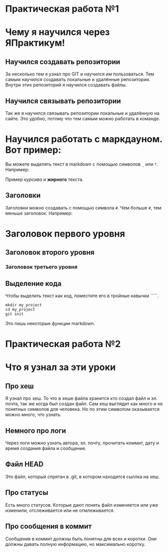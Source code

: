 # Практическая работа №1

# Чему я научился через ЯПрактикум!

## Научился создавать репозитории

За несколько тем я узнал про GIT и научился им пользоваться. Тем самым научился создавать локальные и удалённые репозитории. Внутри этих репозиторий я научился создавать файлы.

## Научился связывать репозитории

Так же я научился связывать репозитории локальные и удалённую на сайте. Это удобно, потому что тем самым можно работать в команде.

# Научился работать с маркдауном. Вот пример:

Вы можете выделять текст в markdown с помощью символов `_` или `*`. Например:

Пример _курсива_ и **жирного** текста.

## Заголовки

Заголовки можно создавать с помощью символа `#`. Чем больше `#`, тем меньше заголовок. Например:

# Заголовок первого уровня
## Заголовок второго уровня
### Заголовок третьего уровня

## Выделение кода

Чтобы выделить текст как код, поместите его в тройные кавычки `````. 

```
mkdir my_project
cd my_project
git init
```
Это лишь некоторые функции markdown.

# Практическая работа №2

# Что я узнал за эти уроки

## Про хеш

Я узнал про хеш. То что в хеше файла хранится кто создал файл и эл. почта, так же когда был создан файл. Сам хеш выглядит как много и не понятных символов для человека. Но по этим символом оказывается можно много, что узнать.
## Немного про логи

Через логи можно узнать автора, эл. почту, прочитать коммит, дату и время создания файла и сообщение.

## Файл HEAD

Это файл, который спрятан в .git, в котором находится сыллка на хеш.

## Про статусы

Есть много статусов. Которые дают понять файл изменяется или уже изменили, отслеживается или не отмлеживается.

## Про сообщения в коммит

Сообщения в коммит должны быть понятны для всех и коротки. Они должны давать полную информацию, но максимально коротку.
